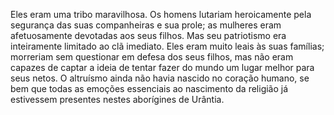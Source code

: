 ﻿Eles eram uma tribo maravilhosa. Os homens lutariam heroicamente pela segurança das suas companheiras e sua prole; as mulheres eram afetuosamente devotadas aos seus filhos. Mas seu patriotismo era inteiramente limitado ao clã imediato. Eles eram muito leais às suas famílias; morreriam sem questionar em defesa dos seus filhos, mas não eram capazes de captar a ideia de tentar fazer do mundo um lugar melhor para seus netos. O altruísmo ainda não havia nascido no coração humano, se bem que todas as emoções essenciais ao nascimento da religião já estivessem presentes nestes aborígines de Urântia.